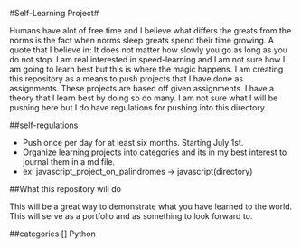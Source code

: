 #Self-Learning Project#

Humans have alot of free time and I believe what differs the greats from the norms is the fact when norms sleep greats spend their time growing. A quote that I believe in: It does not matter how slowly you go as long as you do not stop. I am real interested in speed-learning and I am not sure how I am going to learn best but this is where the magic happens. I am creating this repository as a means to push projects that I have done as assignments. These projects are based off given assignments. I have a theory that I learn best by doing so do many. I am not sure what I will be pushing here but I do have regulations for pushing into this directory.

##self-regulations

* Push once per day for at least six months. Starting July 1st.
* Organize learning projects into categories and its in my best interest to journal them in a md file.
* ex: javascript_project_on_palindromes -> javascript(directory)


##What this repository will do

This will be a great way to demonstrate what you have learned to the world.
This will serve as a portfolio and as something to look forward to.


##categories
[] Python
